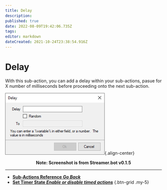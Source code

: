 ```yaml
---
title: Delay
description: 
published: true
date: 2022-08-09T19:42:06.735Z
tags: 
editor: markdown
dateCreated: 2021-10-24T23:38:54.916Z
---
```


# Delay

With this sub-action, you can add a delay within your sub-actions, pasue for X number of milliseconds before proceeding onto the next sub-action.

![sub-action-delay-001.png](/sub-action-delay-001.png){.align-center}
<p style="text-align:center;"><b>Note: Screenshot is from Streamer.bot v0.1.5</b></p>

---

- [<i class="mdi mdi-chevron-left"></i>**Sub-Actions Reference *Go Back***](/en/Sub-Actions)  
- [<i class="mdi mdi-timer primary--text"></i>**Set Timer State *Enable or disable timed actions***](/en/Sub-Actions/Set-Timer-State)
{.btn-grid .my-5}